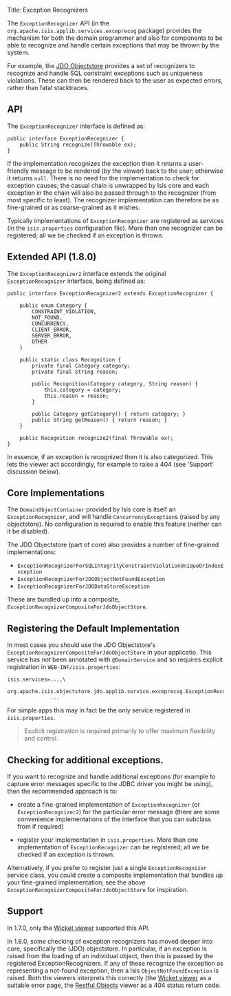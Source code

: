Title: Exception Recognizers

The `ExceptionRecognizer` API (in the `org.apache.isis.applib.services.exceprecog` package) provides the mechanism for 
both the domain programmer and also for components to be able to recognize and handle certain exceptions that may be 
thrown by the system.

For example, the [JDO Objectstore](../../components/objectstores/jdo/about.html) provides a set of recognizers to 
recognize and handle SQL constraint exceptions such as uniqueness violations.  These can then be rendered back to the 
user as expected errors, rather than fatal stacktraces.

## API

The `ExceptionRecognizer` interface is defined as:

    public interface ExceptionRecognizer {
        public String recognize(Throwable ex);
    }

If the implementation recognizes the exception then it returns a user-friendly message to be rendered (by the viewer) 
back to the user; otherwise it returns `null`.  There is no need for the implementation to check for exception causes; 
the casual chain is unwrapped by Isis core and each exception in the chain will also be passed through to the 
recognizer (from most specific to least).  The recognizer implementation can therefore be as fine-grained or as 
coarse-grained as it wishes.

Typically implementations of `ExceptionRecognizer` are registered as services (in the `isis.properties` configuration 
file). More than one recognizer can be registered; all we be checked if an exception is thrown.

## Extended API (1.8.0)

The `ExceptionRecognizer2` interface extends the original `ExceptionRecognizer` interface, being defined as:

    public interface ExceptionRecognizer2 extends ExceptionRecognizer {
    
        public enum Category {
            CONSTRAINT_VIOLATION,
            NOT_FOUND,
            CONCURRENCY,
            CLIENT_ERROR,
            SERVER_ERROR,
            OTHER
        }
    
        public static class Recognition {
            private final Category category;
            private final String reason;
    
            public Recognition(Category category, String reason) {
                this.category = category;
                this.reason = reason;
            }
    
            public Category getCategory() { return category; }
            public String getReason() { return reason; }
        }
    
        public Recognition recognize2(final Throwable ex);
    }

In essence, if an exception is recognized then it is also categorized.  This lets the viewer act accordingly, for 
example to raise a 404 (see 'Support' discussion below).

## Core Implementations

The `DomainObjectContainer` provided by Isis core is itself an `ExceptionRecognizer`, and will handle 
`ConcurrencyException`s (raised by any objectstore).  No configuration is required to enable this feature (neither can 
it be disabled).

The JDO Objectstore (part of core) also provides a number of fine-grained implementations:

* `ExceptionRecognizerForSQLIntegrityConstraintViolationUniqueOrIndexException`
* `ExceptionRecognizerForJDOObjectNotFoundException`
* `ExceptionRecognizerForJDODataStoreException`

These are bundled up into a composite, `ExceptionRecognizerCompositeForJdoObjectStore`.

## Registering the Default Implementation

In most cases you should use the JDO Objectstore's `ExceptionRecognizerCompositeForJdoObjectStore` in your applicatio.
This service has *not* been annotated with `@DomainService` and so requires explicit registration in 
`WEB-INF/isis.properties`:

    isis.services=...,\
                  org.apache.isis.objectstore.jdo.applib.service.exceprecog.ExceptionRecognizerCompositeForJdoObjectStore,\
                  ...

For simple apps this may in fact be the only service registered in `isis.properties`.

> Explicit registration is required primarily to offer maximum flexibility and control.

## Checking for additional exceptions.

If you want to recognize and handle additional exceptions (for example to capture error messages specific to the 
JDBC driver you might be using), then the recommended approach is to:

* create a fine-grained implementation of `ExceptionRecognizer` (or `ExceptionRecognizer2`) for the particular error 
message (there are some convenience implementations of the interface that you can subclass from if required)

* register your implementation in `isis.properties`.  More than one implementation of `ExceptionRecognizer` can be 
  registered; all we be checked if an exception is thrown.

Alternatively, if you prefer to register just a single `ExceptionRecognizer` service class, you could create a 
composite implementation that bundles up your fine-grained implementation; see the above 
`ExceptionRecognizerCompositeForJdoObjectStore` for inspiration.

## Support

In 1.7.0, only the [Wicket viewer](../../components/viewers/wicket/about.html) supported this API.

In 1.8.0, some checking of exception recognizers has moved deeper into core, specifically the (JDO) objectstore.
In particular, if an exception is raised from the loading of an individual object, then this is passed by the
registered ExceptionRecognizers.  If any of these recognize the exception as representing a not-found exception, then
a Isis `ObjectNotFoundException` is raised.  Both the viewers interprets this correctly (the 
[Wicket viewer](../../components/viewers/wicket/about.html) as a suitable error page, the 
[Restful Objects](../../components/viewers/restfulobjects/about.html) viewer as a 404 status return code.
 
